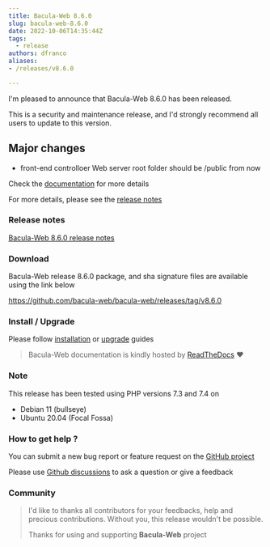 ```yaml
---
title: Bacula-Web 8.6.0
slug: bacula-web-8.6.0
date: 2022-10-06T14:35:44Z
tags:
  - release
authors: dfranco
aliases:
- /releases/v8.6.0

---
```


I'm pleased to announce that Bacula-Web 8.6.0 has been released.

<!-- truncate -->

This is a security and maintenance release, and I'd strongly recommend all users to update to this version.

## Major changes

- front-end controlloer
  Web server root folder should be /public from now

Check the [documentation](https://www.bacula-web.org/docs) for more details

For more details, please see the [release notes](https://github.com/bacula-web/bacula-web/releases/tag/v8.6.0)

### Release notes

[Bacula-Web 8.6.0 release notes](https://github.com/bacula-web/bacula-web/releases/tag/v8.6.0)

### Download

Bacula-Web release 8.6.0 package, and sha signature files are available using the link below

https://github.com/bacula-web/bacula-web/releases/tag/v8.6.0

### Install / Upgrade

Please follow [installation](https://www.bacula-web.org/docs/install/getting-started) or [upgrade](https://www.bacula-web.org/docs/install/upgrade) guides

> Bacula-Web documentation is kindly hosted by [ReadTheDocs](https://readthedocs.org/) :heart:

### Note

This release has been tested using PHP versions 7.3 and 7.4 on

- Debian 11 (bullseye)
- Ubuntu 20.04 (Focal Fossa)

### How to get help ?

You can submit a new bug report or feature request on the [GitHub project](https://github.com/bacula-web/bacula-web/issues)

Please use [Github discussions](https://github.com/bacula-web/bacula-web/discussions) to ask a question 
or give a feedback

### Community

> I'd like to thanks all contributors for your feedbacks, help and precious contributions.
> Without you, this release wouldn't be possible.
>
> Thanks for using and supporting **Bacula-Web** project
